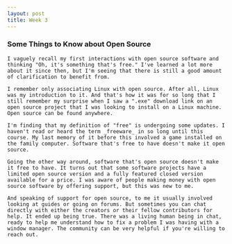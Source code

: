 ```yaml
---
layout: post
title: Week 3
---
```



### Some Things to Know about Open Source

    I vaguely recall my first interactions with open source software and thinking "Oh, it's something that's free." I've learned a lot more about it since then, but I'm seeing that there is still a good amount of clarification to benefit from.
  
    I remember only associating Linux with open source. After all, Linux was my introduction to it. And that's how it was for so long that I still remember my surprise when I saw a ".exe" download link on an open source project that I was looking to install on a Linux machine. Open source can be found anywhere.
  
    I'm finding that my definition of "free" is undergoing some updates. I haven't read or heard the term _freeware_ in so long until this course. My last memory of it before this involved a game installed on the family computer. Software that's free to have doesn't make it open source.
  
    Going the other way around, software that's open source doesn't make it free to have. It turns out that some software projects have a limited open source version and a fully featured closed version available for a price. I was aware of people making money with open source software by offering support, but this was new to me.
  
    And speaking of support for open source, to me it usually involved looking at guides or going on forums. But sometimes you can chat directly with either the creators or their fellow contributors for help. It ended up being true. There was a living human being in chat, ready to help me understand how to fix a problem I was having with a window manager. The community can be very helpful if you're willing to reach out.
